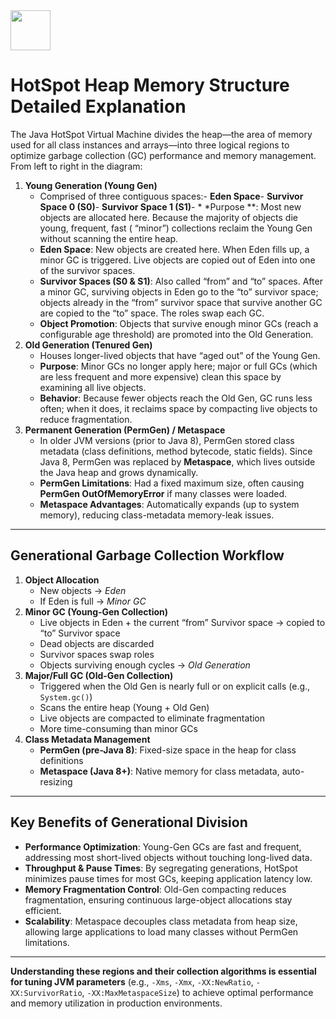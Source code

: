 <img src="https://r2cdn.perplexity.ai/pplx-full-logo-primary-dark%402x.png" style="height:64px;margin-right:32px"/>

# HotSpot Heap Memory Structure Detailed Explanation

The Java HotSpot Virtual Machine divides the heap—the area of memory used for all class instances and arrays—into three
logical regions to optimize garbage collection (GC) performance and memory management. From left to right in the
diagram:

1. **Young Generation (Young Gen)**
    - Comprised of three contiguous spaces:-  **Eden Space**-  **Survivor Space 0 (S0)**-  **Survivor Space 1 (S1)**- *
      *Purpose
      **:
      Most
      new
      objects
      are
      allocated
      here.
      Because
      the
      majority
      of
      objects
      die
      young,
      frequent,
      fast (
      “minor”)
      collections
      reclaim
      the
      Young
      Gen
      without
      scanning
      the
      entire
      heap.
    - **Eden Space**: New objects are created here. When Eden fills up, a minor GC is triggered. Live objects are copied
      out of Eden into one of the survivor spaces.
    - **Survivor Spaces (S0 \& S1)**: Also called “from” and “to” spaces. After a minor GC, surviving objects in Eden go
      to the “to” survivor space; objects already in the “from” survivor space that survive another GC are copied to the
      “to” space. The roles swap each GC.
    - **Object Promotion**: Objects that survive enough minor GCs (reach a configurable age threshold) are promoted into
      the Old Generation.
2. **Old Generation (Tenured Gen)**
    - Houses longer-lived objects that have “aged out” of the Young Gen.
    - **Purpose**: Minor GCs no longer apply here; major or full GCs (which are less frequent and more expensive) clean
      this space by examining all live objects.
    - **Behavior**: Because fewer objects reach the Old Gen, GC runs less often; when it does, it reclaims space by
      compacting live objects to reduce fragmentation.
3. **Permanent Generation (PermGen) / Metaspace**
    - In older JVM versions (prior to Java 8), PermGen stored class metadata (class definitions, method bytecode, static
      fields). Since Java 8, PermGen was replaced by **Metaspace**, which lives outside the Java heap and grows
      dynamically.
    - **PermGen Limitations**: Had a fixed maximum size, often causing **PermGen OutOfMemoryError** if many classes were
      loaded.
    - **Metaspace Advantages**: Automatically expands (up to system memory), reducing class-metadata memory-leak issues.

***

## Generational Garbage Collection Workflow

1. **Object Allocation**
    - New objects → *Eden*
    - If Eden is full → *Minor GC*
2. **Minor GC (Young-Gen Collection)**
    - Live objects in Eden + the current “from” Survivor space → copied to “to” Survivor space
    - Dead objects are discarded
    - Survivor spaces swap roles
    - Objects surviving enough cycles → *Old Generation*
3. **Major/Full GC (Old-Gen Collection)**
    - Triggered when the Old Gen is nearly full or on explicit calls (e.g., `System.gc()`)
    - Scans the entire heap (Young + Old Gen)
    - Live objects are compacted to eliminate fragmentation
    - More time-consuming than minor GCs
4. **Class Metadata Management**
    - **PermGen (pre-Java 8)**: Fixed-size space in the heap for class definitions
    - **Metaspace (Java 8+)**: Native memory for class metadata, auto-resizing

***

## Key Benefits of Generational Division

- **Performance Optimization**: Young-Gen GCs are fast and frequent, addressing most short-lived objects without
  touching long-lived data.
- **Throughput \& Pause Times**: By segregating generations, HotSpot minimizes pause times for most GCs, keeping
  application latency low.
- **Memory Fragmentation Control**: Old-Gen compacting reduces fragmentation, ensuring continuous large-object
  allocations stay efficient.
- **Scalability**: Metaspace decouples class metadata from heap size, allowing large applications to load many classes
  without PermGen limitations.

***

**Understanding these regions and their collection algorithms is essential for tuning JVM parameters** (e.g., `-Xms`,
`-Xmx`, `-XX:NewRatio`, `-XX:SurvivorRatio`, `-XX:MaxMetaspaceSize`) to achieve optimal performance and memory
utilization in production environments.
<span style="display:none">[^1]</span>

